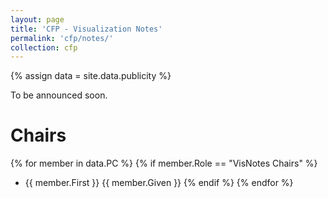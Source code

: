 ```yaml
---
layout: page
title: 'CFP - Visualization Notes'
permalink: 'cfp/notes/'
collection: cfp
---
```


{% assign data = site.data.publicity %}

To be announced soon.

<!--
# Important Dates

# Submission

# Camera Ready

# Contact
-->

# Chairs

{% for member in data.PC %}
  {% if member.Role == "VisNotes Chairs" %}
- {{ member.First }} {{ member.Given }}
  {% endif %}
{% endfor %}

